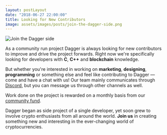 ```yaml
---
layout: postLayout
date: "2018-06-27 22:00:00"
title: Looking for New Contributors
image: assets/images/posts/join-the-dagger-side.png
---
```


<div class="text-center mb-5 bg-black" markdown="0">
  <img class="lazyload" data-src="{{ "/assets/images/posts/join-the-dagger-side.png" | absolute_url }}" alt="Join the Dagger side"/>
</div>

As a community run project Dagger is always looking for new contributors to improve and drive the project forwards. Right now we're specifically looking for developers with **C**, **C++** and **blockchain** knowledge. 

But whether you're interested in working on **marketing**, **designing**, **programming** or something else and feel like contributing to Dagger — come and have a chat with us! Our team mainly communicates through [Discord](https://discord.gg/zT7DW2N), but you can message us through other channels as well.

Work done on the project is rewarded on a monthly basis from our [community fund](https://explorer.xdag.io/block/FQglVQtb60vQv2DOWEUL7yh3smtj7g1s).

Dagger began as side project of a single developer, yet soon grew to involve crypto enthusiasts from all around the world. **Join us** in creating something new and interesting in the ever-changing world of cryptocurrencies.